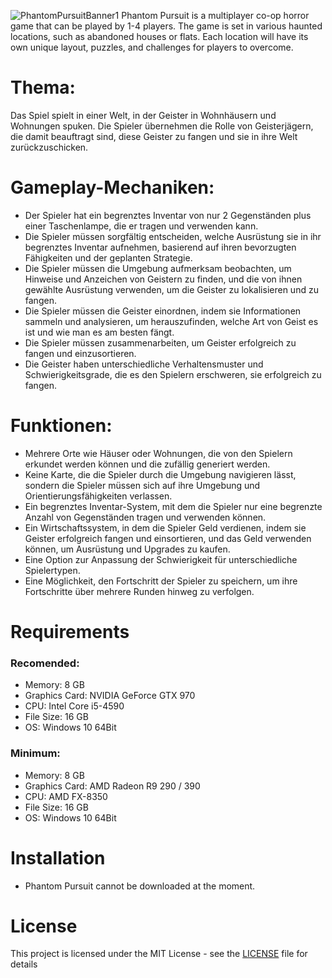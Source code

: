 ![PhantomPursuitBanner1](https://user-images.githubusercontent.com/96227533/212103173-d694ac2d-ab43-483a-b0d6-edb885807568.png)
Phantom Pursuit is a multiplayer co-op horror game that can be played by 1-4 players. The game is set in various haunted locations, such as abandoned houses or flats. Each location will have its own unique layout, puzzles, and challenges for players to overcome.

# Thema:
Das Spiel spielt in einer Welt, in der Geister in Wohnhäusern und Wohnungen spuken. Die Spieler übernehmen die Rolle von Geisterjägern, die damit beauftragt sind, diese Geister zu fangen und sie in ihre Welt zurückzuschicken.

# Gameplay-Mechaniken:

- Der Spieler hat ein begrenztes Inventar von nur 2 Gegenständen plus einer Taschenlampe, die er tragen und verwenden kann.
- Die Spieler müssen sorgfältig entscheiden, welche Ausrüstung sie in ihr begrenztes Inventar aufnehmen, basierend auf ihren bevorzugten Fähigkeiten und der geplanten Strategie.
- Die Spieler müssen die Umgebung aufmerksam beobachten, um Hinweise und Anzeichen von Geistern zu finden, und die von ihnen gewählte Ausrüstung verwenden, um die Geister zu lokalisieren und zu fangen.
- Die Spieler müssen die Geister einordnen, indem sie Informationen sammeln und analysieren, um herauszufinden, welche Art von Geist es ist und wie man es am besten fängt.
- Die Spieler müssen zusammenarbeiten, um Geister erfolgreich zu fangen und einzusortieren.
- Die Geister haben unterschiedliche Verhaltensmuster und Schwierigkeitsgrade, die es den Spielern erschweren, sie erfolgreich zu fangen.

# Funktionen:
- Mehrere Orte wie Häuser oder Wohnungen, die von den Spielern erkundet werden können und die zufällig generiert werden.
- Keine Karte, die die Spieler durch die Umgebung navigieren lässt, sondern die Spieler müssen sich auf ihre Umgebung und Orientierungsfähigkeiten verlassen.
- Ein begrenztes Inventar-System, mit dem die Spieler nur eine begrenzte Anzahl von Gegenständen tragen und verwenden können.
- Ein Wirtschaftssystem, in dem die Spieler Geld verdienen, indem sie Geister erfolgreich fangen und einsortieren, und das Geld verwenden können, um Ausrüstung und Upgrades zu kaufen.
- Eine Option zur Anpassung der Schwierigkeit für unterschiedliche Spielertypen.
- Eine Möglichkeit, den Fortschritt der Spieler zu speichern, um ihre Fortschritte über mehrere Runden hinweg zu verfolgen.

# Requirements
### Recomended:
- Memory: 8 GB
- Graphics Card: NVIDIA GeForce GTX 970
- CPU: Intel Core i5-4590
- File Size: 16 GB
- OS: Windows 10 64Bit
### Minimum:
- Memory: 8 GB
- Graphics Card: AMD Radeon R9 290 / 390
- CPU: AMD FX-8350
- File Size: 16 GB
- OS: Windows 10 64Bit

# Installation
- Phantom Pursuit cannot be downloaded at the moment.

# License
This project is licensed under the MIT License - see the [LICENSE](LICENSE) file for details
